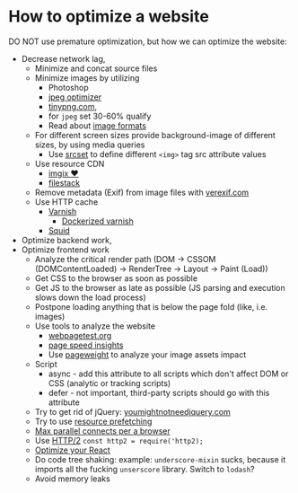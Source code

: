 # How to optimize a website

DO NOT use premature optimization, but how we can optimize the website:

* Decrease network lag,
    * Minimize and concat source files
    * Minimize images by utilizing
        * Photoshop
        * [jpeg optimizer](http://jpeg-optimizer.com/)
        * [tinypng.com](https://tinypng.com/),
        * for `jpeg` set 30-60% qualify
        * Read about [image formats](https://www.sitepoint.com/gif-png-jpg-which-one-to-use/)
    * For different screen sizes provide background-image of different sizes, by using media queries
        * Use [srcset](https://developer.mozilla.org/en-US/docs/Learn/HTML/Multimedia_and_embedding/Responsive_images) to define different `<img>` tag src attribute values
    * Use resource CDN
        * [imgix &#10084;](https://www.imgix.com/)
        * [filestack](https://www.filestack.com/)
    * Remove metadata (Exif) from image files with [verexif.com](http://www.verexif.com/)
    * Use HTTP cache
        * [Varnish](https://varnish-cache.org)
            * [Dockerized varnish](https://info.varnish-software.com/blog/varnish-docker)
        * [Squid](http://www.squid-cache.org/)
* Optimize backend work,
* Optimize frontend work
    * Analyze the critical render path (DOM -> CSSOM (DOMContentLoaded) -> RenderTree -> Layout -> Paint (Load))
    * Get CSS to the browser as soon as possible
    * Get JS to the browser as late as possible (JS parsing and execution slows down the load process)
    * Postpone loading anything that is below the page fold (like, i.e. images)
    * Use tools to analyze the website
        * [webpagetest.org](https://www.webpagetest.org/)
        * [page speed insights](https://developers.google.com/speed/pagespeed/insights/)
        * Use [pageweight](https://pageweight.imgix.com/) to analyze your image assets impact
    * Script
        * async - add this attribute to all scripts which don't affect DOM or CSS (analytic or tracking scripts)
        * defer - not important, third-party scripts should go with this attribute
    * Try to get rid of jQuery: [youmightnotneedjquery.com](http://youmightnotneedjquery.com/)
    * Try to use [resource prefetching](https://css-tricks.com/prefetching-preloading-prebrowsing/)
    * [Max parallel connects per a browser](https://stackoverflow.com/questions/985431/max-parallel-http-connections-in-a-browser)
    * Use [HTTP/2](https://developers.google.com/web/fundamentals/performance/http2/)
        `const http2 = require('http2);`
    * [Optimize your React](https://github.com/awesome1888/tech-insights/blob/master/articles/js-notes/react-optimization.md)
    * Do code tree shaking: example: `underscore-mixin` sucks, because it imports all the fucking `unserscore` library. Switch to `lodash`?
    * Avoid memory leaks
